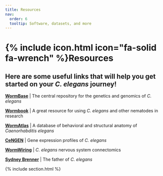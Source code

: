 ```yaml
---
title: Resources
nav:
  order: 6
  tooltip: Software, datasets, and more
---
```


# {% include icon.html icon="fa-solid fa-wrench" %}Resources

## Here are some useful links that will help you get started on your *C. elegans* journey!


**[WormBase](https://wormbase.org//#012-34-5)**
 | The central repository for the genetics and genomics of *C. elegans*

**[Wormbook](http://www.wormbook.org/)** 
 | A great resource for using *C. elegans* and other nematodes in research

**[WormAtlas](https://www.wormatlas.org/)** 
 | A database of behavioral and structural anatomy of *Caenorhabditis elegans*

**[CeNGEN](https://www.cengen.org/)** 
 | Gene expression profiles of *C. elegans*

**[WormWiring](https://www.wormwiring.org/)** 
 | *C. elegans* nervous system connectomics

**[Sydney Brenner](https://www.bbc.co.uk/sounds/play/w3cstxnk)** 
 | The father of *C. elegans*

{% include section.html %}
